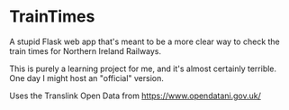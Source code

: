 # TrainTimes

A stupid Flask web app that's meant to be a more clear way to check the train times for Northern Ireland Railways.

This is purely a learning project for me, and it's almost certainly terrible. One day I might host an "official" version.

Uses the Translink Open Data from https://www.opendatani.gov.uk/
